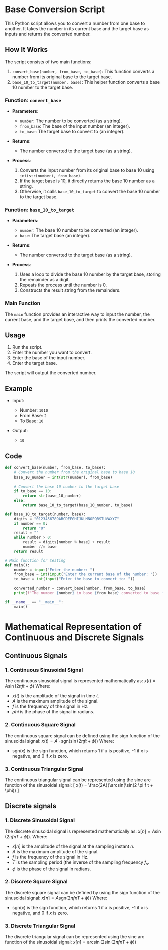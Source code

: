 
# Base Conversion Script

This Python script allows you to convert a number from one base to another. It takes the number in its current base and the target base as inputs and returns the converted number.

## How It Works

The script consists of two main functions:

1. `convert_base(number, from_base, to_base)`: This function converts a number from its original base to the target base.
2. `base_10_to_target(number, base)`: This helper function converts a base 10 number to the target base.

### Function: `convert_base`

- **Parameters**:
  - `number`: The number to be converted (as a string).
  - `from_base`: The base of the input number (an integer).
  - `to_base`: The target base to convert to (an integer).

- **Returns**:
  - The number converted to the target base (as a string).

- **Process**:
  1. Converts the input number from its original base to base 10 using `int(str(number), from_base)`.
  2. If the target base is 10, it directly returns the base 10 number as a string.
  3. Otherwise, it calls `base_10_to_target` to convert the base 10 number to the target base.

### Function: `base_10_to_target`

- **Parameters**:
  - `number`: The base 10 number to be converted (an integer).
  - `base`: The target base (an integer).

- **Returns**:
  - The number converted to the target base (as a string).

- **Process**:
  1. Uses a loop to divide the base 10 number by the target base, storing the remainder as a digit.
  2. Repeats the process until the number is 0.
  3. Constructs the result string from the remainders.

### Main Function

The `main` function provides an interactive way to input the number, the current base, and the target base, and then prints the converted number.

## Usage

1. Run the script.
2. Enter the number you want to convert.
3. Enter the base of the input number.
4. Enter the target base.

The script will output the converted number.

## Example

- Input:
  - Number: `1010`
  - From Base: `2`
  - To Base: `10`

- Output:
  - `10`

## Code

```python
def convert_base(number, from_base, to_base):
    # Convert the number from the original base to base 10
    base_10_number = int(str(number), from_base)
    
    # Convert the base 10 number to the target base
    if to_base == 10:
        return str(base_10_number)
    else:
        return base_10_to_target(base_10_number, to_base)

def base_10_to_target(number, base):
    digits = "0123456789ABCDEFGHIJKLMNOPQRSTUVWXYZ"
    if number == 0:
        return "0"
    result = ""
    while number > 0:
        result = digits[number % base] + result
        number //= base
    return result

# Main function for testing
def main():
    number = input("Enter the number: ")
    from_base = int(input("Enter the current base of the number: "))
    to_base = int(input("Enter the base to convert to: "))
    
    converted_number = convert_base(number, from_base, to_base)
    print(f"The number {number} in base {from_base} converted to base {to_base} is: {converted_number}")

if __name__ == "__main__":
    main()
```

# Mathematical Representation of Continuous and Discrete Signals

## Continuous Signals

### 1. Continuous Sinusoidal Signal
The continuous sinusoidal signal is represented mathematically as:
$x(t) = A \sin(2 \pi f t + \phi)$
Where:
- $x(t)$ is the amplitude of the signal in time $t$.
- $A$ is the maximum amplitude of the signal.
- $f$ is the frequency of the signal in Hz.
- $phi$ is the phase of the signal in radians.

### 2. Continuous Square Signal
The continuous square signal can be defined using the sign function of the sinusoidal signal:
$x(t) = A \cdot \text{sgn}(\sin(2 \pi f t + \phi))$
Where:
- $\text{sgn}(x)$ is the sign function, which returns 1 if $x$ is positive, -1 if $x$ is negative, and 0 if $x$ is zero.

### 3. Continuous Triangular Signal
The continuous triangular signal can be represented using the sine arc function of the sinusoidal signal:
\[ x(t) = \frac{2A}{\arcsin(\sin(2 \pi f t + \phi)) \]

## Discrete signals

### 1. Discrete Sinusoidal Signal
The discrete sinusoidal signal is represented mathematically as:
$x[n] = A \sin(2 \pi f n T + \phi))$.
Where:
- $x[n]$ is the amplitude of the signal at the sampling instant $n$.
- $A$ is the maximum amplitude of the signal.
- $f$ is the frequency of the signal in Hz.
- $T$ is the sampling period (the inverse of the sampling frequency $f_s$.
- $\phi$ is the phase of the signal in radians.

### 2. Discrete Square Signal
The discrete square signal can be defined by using the sign function of the sinusoidal signal:
$x[n] = A \text{sgn}(2 \pi f n T + \phi))$
Where:
- $\text{sgn}(x)$ is the sign function, which returns 1 if $x$ is positive, -1 if $x$ is negative, and 0 if $x$ is zero.

### 3. Discrete Triangular Signal
The discrete triangular signal can be represented using the sine arc function of the sinusoidal signal:
$x[n] = \arcsin(2 \sin(2 \pi f n T + \phi))$

